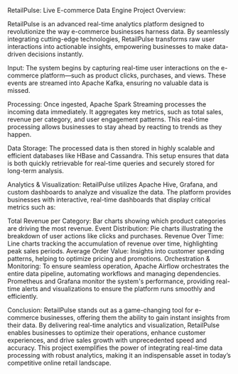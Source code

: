 RetailPulse: Live E-commerce Data Engine
Project Overview:

RetailPulse is an advanced real-time analytics platform designed to revolutionize the way e-commerce businesses harness data. By seamlessly integrating cutting-edge technologies, RetailPulse transforms raw user interactions into actionable insights, empowering businesses to make data-driven decisions instantly.

Input:
The system begins by capturing real-time user interactions on the e-commerce platform—such as product clicks, purchases, and views. These events are streamed into Apache Kafka, ensuring no valuable data is missed.

Processing:
Once ingested, Apache Spark Streaming processes the incoming data immediately. It aggregates key metrics, such as total sales, revenue per category, and user engagement patterns. This real-time processing allows businesses to stay ahead by reacting to trends as they happen.

Data Storage:
The processed data is then stored in highly scalable and efficient databases like HBase and Cassandra. This setup ensures that data is both quickly retrievable for real-time queries and securely stored for long-term analysis.

Analytics & Visualization:
RetailPulse utilizes Apache Hive, Grafana, and custom dashboards to analyze and visualize the data. The platform provides businesses with interactive, real-time dashboards that display critical metrics such as:

Total Revenue per Category: Bar charts showing which product categories are driving the most revenue.
Event Distribution: Pie charts illustrating the breakdown of user actions like clicks and purchases.
Revenue Over Time: Line charts tracking the accumulation of revenue over time, highlighting peak sales periods.
Average Order Value: Insights into customer spending patterns, helping to optimize pricing and promotions.
Orchestration & Monitoring:
To ensure seamless operation, Apache Airflow orchestrates the entire data pipeline, automating workflows and managing dependencies. Prometheus and Grafana monitor the system's performance, providing real-time alerts and visualizations to ensure the platform runs smoothly and efficiently.

Conclusion:
RetailPulse stands out as a game-changing tool for e-commerce businesses, offering them the ability to gain instant insights from their data. By delivering real-time analytics and visualization, RetailPulse enables businesses to optimize their operations, enhance customer experiences, and drive sales growth with unprecedented speed and accuracy. This project exemplifies the power of integrating real-time data processing with robust analytics, making it an indispensable asset in today’s competitive online retail landscape.
